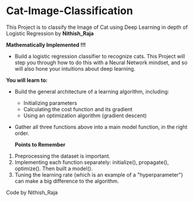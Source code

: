 # Cat-Image-Classification

This Project is to classify the Image of Cat using Deep Learning in depth of Logistic Regression by <b>Nithish_Raja</b>

<b> Mathematically Implemented !!! </b>

* Build a logistic regression classifier to recognize  cats. This Project will step you through how to do this with a Neural Network mindset, and so will also hone your intuitions about deep learning.

**You will learn to:**
- Build the general architecture of a learning algorithm, including:
    - Initializing parameters
    - Calculating the cost function and its gradient
    - Using an optimization algorithm (gradient descent) 
- Gather all three functions above into a main model function, in the right order.
  
  **Points to Remember**

1. Preprocessing the dataset is important.
2. Implementing each function separately: initialize(), propagate(), optimize(). Then built a model().
3. Tuning the learning rate (which is an example of a "hyperparameter") can make a big difference to the algorithm.
  
  Code by Nithish_Raja
